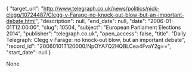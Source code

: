 {
  "target_url": "http://www.telegraph.co.uk/news/politics/nick-clegg/10724487/Clegg-v-Farage-no-knock-out-blow-but-an-important-debate.html", 
  "description": null, 
  "end_date": null, 
  "date": "2006-01-01T12:00:00", 
  "slug": 10504, 
  "subject": "European Parliament Elections 2014", 
  "publisher": "telegraph.co.uk", 
  "open_access": false, 
  "title": "Daily Telegraph: Clegg v Farage: no knock-out blow, but an important debate", 
  "record_id": "20060101T120000/NpOYA7Q2HQBLCea4FvaY2g==", 
  "start_date": null
}

None